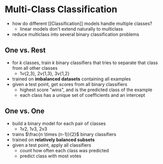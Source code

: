 # Multi-Class Classification
- how do different [[Classification]] models handle multiple classes?
	- linear models don't extend naturally to multiclass
- reduce multiclass into several binary classification problems
## One vs. Rest
- for $k$ classes, train $k$ binary classifiers that tries to separate that class from all other classes
	- 1v{2,3}, 2v{1,3}, 3v{1,2}
- trained on **imbalanced datasets** containing all examples
- given a test point, get scores from all binary classifiers
	- highest score "wins", and is the predicted class of the example
	- each class has a unique set of coefficients and an intercept
## One vs. One
- build a binary model for each pair of classes
	- 1v2, 1v3, 2v3
- trains $\frac{n \times (n-1)}{2}$ binary classifiers
- trained on **relatively balanced subsets**
- given a test point, apply all classifiers
	- count how often each class was predicted
	- predict class with most votes